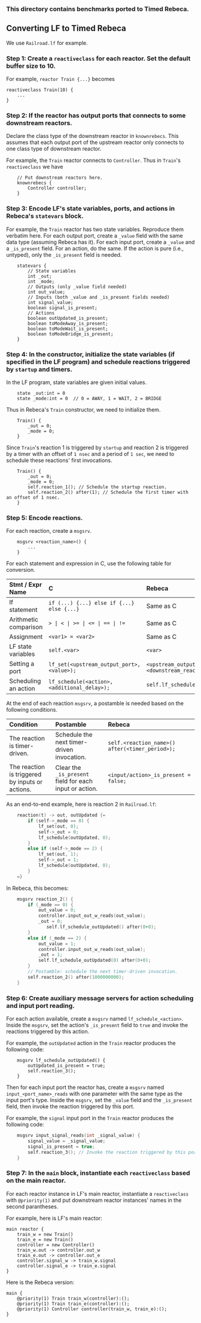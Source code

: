 ### This directory contains benchmarks ported to Timed Rebeca.

## Converting LF to Timed Rebeca

We use `Railroad.lf` for example.

### Step 1: Create a `reactiveclass` for each reactor. Set the default buffer size to 10.

For example, `reactor Train {...}` becomes 
```
reactiveclass Train(10) {
    ...
}
```

### Step 2: If the reactor has output ports that connects to some downstream reactors.
   Declare the class type of the downstream reactor in `knownrebecs`. This assumes
   that each output port of the upstream reactor only connects to one class type
   of downstream reactor.
   
For example, the `Train` reactor connects to `Controller`. Thus in `Train`'s
`reactiveclass` we have
```
    // Put downstream reactors here.
    knownrebecs {
        Controller controller;
    }
```

### Step 3: Encode LF's state variables, ports, and actions in Rebeca's `statevars` block.

For example, the `Train` reactor has two state variables. Reproduce them
verbatim here. For each output port, create a `_value` field with the same data
type (assuming Rebeca has it). For each input port, create a `_value` and a
`_is_present` field. For an action, do the same. If the action is pure (i.e.,
untyped), only the `_is_present` field is needed.
```
    statevars {
        // State variables
        int _out;
        int _mode;
        // Outputs (only _value field needed)
        int out_value;
        // Inputs (both _value and _is_present fields needed)
        int signal_value;
        boolean signal_is_present;
        // Actions
        boolean outUpdated_is_present;
        boolean toModeAway_is_present;
        boolean toModeWait_is_present;
        boolean toModeBridge_is_present;
    }
```

### Step 4: In the constructor, initialize the state variables (if specified in the LF program) and schedule reactions triggered by `startup` and timers.

In the LF program, state variables are given initial values.
```
    state _out:int = 0
    state _mode:int = 0  // 0 = AWAY, 1 = WAIT, 2 = BRIDGE
```
Thus in Rebeca's `Train` constructor, we  need to initialize them.
```
    Train() {
        _out = 0;
        _mode = 0;
    }
```
Since `Train`'s reaction 1 is triggered by `startup` and reaction 2 is triggered
by a timer with an offset of `1 nsec` and a period of `1 sec`, we need to
schedule these reactions' first invocations.
```
    Train() {
        _out = 0;
        _mode = 0;
        self.reaction_1(); // Schedule the startup reaction.
        self.reaction_2() after(1); // Schedule the first timer with an offset of 1 nsec.
    }
```

### Step 5: Encode reactions.

For each reaction, create a `msgsrv`.
```
    msgsrv <reaction_name>() {
        ...
    }
```

For each statement and expression in C, use the following table for conversion.

| Stmt / Expr Name | C | Rebeca |
| :---------------- | :------ | :---- |
| If statement        |   `if (...) {...} else if {...} else {...}`  | Same as C |
| Arithmetic comparison | `> \| < \| >= \| <= \| == \| !=` | Same as C
| Assignment | `<var1> = <var2>` | Same as C |
| LF state variables | `self.<var>` | `<var>` |
| Setting a port | `lf_set(<upstream_output_port>, <value>);` | `<upstream_output_port>_value = <value>; <downstream_reactor_instance_name>.input_<downstream_input_port>_reads(<upstream_output_port>_value);` |
| Scheduling an action | `lf_schedule(<action>, <additional_delay>);` | `self.lf_schedule_<action>() after(<min_delay> + <additional_delay>);` |

At the end of each reaction `msgsrv`, a postamble is needed based on the
following conditions.

| Condition | Postamble | Rebeca | 
| :---------------- | :------ | :------ |
| The reaction is timer-driven. | Schedule the next timer-driven invocation. | `self.<reaction_name>() after(<timer_period>);` |
| The reaction is triggered by inputs or actions. | Clear the `_is_present` field for each input or action. | `<input/action>_is_present = false;` |

As an end-to-end example, here is reaction 2 in `Railroad.lf`:
```C
    reaction(t) -> out, outUpdated {=
        if (self->_mode == 0) {
            lf_set(out, 0);
            self->_out = 0;
            lf_schedule(outUpdated, 0);
        }
        else if (self->_mode == 2) {
            lf_set(out, 1);
            self->_out = 1;
            lf_schedule(outUpdated, 0);
        }
    =}
```
In Rebeca, this becomes:
```C
    msgsrv reaction_2() {
        if (_mode == 0) {
            out_value = 0;
            controller.input_out_w_reads(out_value);
            _out = 0;
               self.lf_schedule_outUpdated() after(0+0);
        }
        else if (_mode == 2) {
            out_value = 1;
            controller.input_out_w_reads(out_value);
            _out = 1;
            self.lf_schedule_outUpdated(0) after(0+0);
        }
        // Postamble: schedule the next timer-driven invocation.
        self.reaction_2() after(1000000000);
    }
```

### Step 6: Create auxiliary message servers for action scheduling and input port reading.

For each action available, create a `msgsrv` named `lf_schedule_<action>`.
Inside the `msgsrv`, set the action's `_is_present` field to `true` and invoke
the reactions triggered by this action.

For example, the `outUpdated` action in the `Train` reactor produces the
following code:
```
    msgsrv lf_schedule_outUpdated() {
        outUpdated_is_present = true;
        self.reaction_3();
    }
```

Then for each input port the reactor has, create a `msgsrv` named
`input_<port_name>_reads` with one parameter with the same type as the input
port's type. Inside the `msgsrv`, set the `_value` field and the `_is_present`
field, then invoke the reaction triggered by this port.

For example, the `signal` input port in the `Train` reactor produces the
following code:
```C
    msgsrv input_signal_reads(int _signal_value) {
        signal_value = _signal_value;
        signal_is_present = true;
        self.reaction_3(); // Invoke the reaction triggered by this port.
    }
```

### Step 7: In the `main` block, instantiate each `reactiveclass` based on the main reactor.

For each reactor instance in LF's main reactor, instantiate a `reactiveclass`
with `@priority(1)` and put downstream reactor instances' names in the second
parantheses.

For example, here is LF's main reactor:
```
main reactor {
    train_w = new Train()
    train_e = new Train()
    controller = new Controller()
    train_w.out -> controller.out_w
    train_e.out -> controller.out_e
    controller.signal_w -> train_w.signal
    controller.signal_e -> train_e.signal
}
```
Here is the Rebeca version:
```
main {
    @priority(1) Train train_w(controller):();
    @priority(1) Train train_e(controller):();
    @priority(1) Controller controller(train_w, train_e):();
}
```
